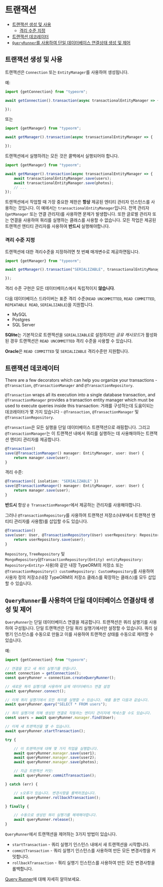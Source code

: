 # 트랜잭션

- [트랜잭션 생성 및 사용](#트랜잭션-생성-및-사용)
  - [격리 수준 지정](#격리-수준-지정)
- [트랜잭션 데코레이터](#트랜잭션-데코레이터)
- [`QueryRunner`를 사용하여 단일 데이터베이스 연결상태 생성 및 제어](#queryrunner를-사용하여-단일-데이터베이스-연결상태-생성-및-제어)

## 트랜잭션 생성 및 사용

트랜잭션은 `Connection` 또는 `EntityManager`를 사용하여 생성됩니다.

예:

```typescript
import {getConnection} from "typeorm";

await getConnection().transaction(async transactionalEntityManager => {

});
```

또는

```typescript
import {getManager} from "typeorm";

await getManager().transaction(async transactionalEntityManager => {

});
```

트랜잭션에서 실행하려는 모든 것은 콜백에서 실행되어야 합니다.

```typescript
import {getManager} from "typeorm";

await getManager().transaction(async transactionalEntityManager => {
    await transactionalEntityManager.save(users);
    await transactionalEntityManager.save(photos);
    // ...
});
```

트랜잭션에서 작업할 때 가장 중요한 제한은 **항상** 제공된 엔티티 관리자 인스턴스를 사용하는 것입니다.
이 예에서는 `transactionalEntityManager`입니다.
전역 관리자(`getManager` 또는 연결 관리자)를 사용하면 문제가 발생합니다.
또한 글로벌 관리자 또는 연결을 사용하여 쿼리를 실행하는 클래스를 사용할 수 없습니다.
모든 작업은 제공된 트랜잭션 엔티티 관리자를 사용하여 **반드시** 실행해야합니다.

### 격리 수준 지정

트랜잭션에 대한 격리수준을 지정하려면 첫 번째 매개변수로 제공하면됩니다.

```typescript
import {getManager} from "typeorm";

await getManager().transaction("SERIALIZABLE", transactionalEntityManager => {

});
```

격리 수준 구현은 모든 데이터베이스에서 독립적이지 **않습니다**.

다음 데이터베이스 드라이버는 표준 격리 수준(`READ UNCOMMITTED`, `READ COMMITTED`, `REPEATABLE READ`, `SERIALIZABLE`)을 지원합니다.

* MySQL
* Postgres
* SQL Server

**SQlite**는 기본적으로 트랜잭션을 `SERIALIZABLE`로 설정하지만 *공유 캐시모드*가 활성화된 경우 트랜잭션은 `READ UNCOMMITTED` 격리 수준을 사용할 수 있습니다.

**Oracle**은 `READ COMMITTED` 및 `SERIALIZABLE` 격리수준만 지원합니다.


## 트랜잭션 데코레이터

There are a few decorators which can help you organize your transactions -
`@Transaction`, `@TransactionManager` and `@TransactionRepository`.

`@Transaction` wraps all its execution into a single database transaction,
and `@TransactionManager` provides a transaction entity manager which must be used to execute queries inside this transaction:
거래를 구성하는데 도움이되는 데코레이터가 몇 가지 있습니다 - `@Transaction`, `@TransactionManager` 및 `@TransactionRepository`.

`@Transaction`은 모든 실행을 단일 데이터베이스 트랜잭션으로 래핑합니다. 그리고 `@TransactionManager`는 이 트랜잭션 내에서 쿼리를 실행하는 데 사용해야하는 트랜잭션 엔티티 관리자를 제공합니다.

```typescript
@Transaction()
save(@TransactionManager() manager: EntityManager, user: User) {
    return manager.save(user);
}
```

격리 수준:

```typescript
@Transaction({ isolation: "SERIALIZABLE" })
save(@TransactionManager() manager: EntityManager, user: User) {
    return manager.save(user);
}
```

**반드시** 항상 `@ TransactionManager`에서 제공하는 관리자를 사용해야합니다.

그러나 `@TransactionRepository`를 사용하여 트랜잭션 저장소(내부에서 트랜잭션 엔티티 관리자를 사용함)를 삽입할 수도 있습니다.

```typescript
@Transaction()
save(user: User, @TransactionRepository(User) userRepository: Repository<User>) {
    return userRepository.save(user);
}
```

`Repository`, `TreeRepository` 및 `MongoRepository`(`@TransactionRepository(Entity) entityRepository: Repository<Entity>` 사용)와 같은 내장 TypeORM의 저장소 또는 `@TransactionRepository() customRepository: CustomRepository`를 사용하여 사용자 정의 저장소(내장 TypeORM의 저장소 클래스를 확장하는 클래스)를 모두 삽입 할 수 있습니다.

## `QueryRunner`를 사용하여 단일 데이터베이스 연결상태 생성 및 제어

`QueryRunner`는 단일 데이터베이스 연결을 제공합니다. 트랜잭션은 쿼리 실행기를 사용하여 구성됩니다. 단일 트랜잭션은 단일 쿼리 실행기에서만 설정할 수 있습니다. 쿼리 실행기 인스턴스를 수동으로 만들고 이를 사용하여 트랜잭션 상태를 수동으로 제어할 수 있습니다.

예:

```typescript
import {getConnection} from "typeorm";

// 연결을 얻고 새 쿼리 실행기를 만듭니다.
const connection = getConnection();
const queryRunner = connection.createQueryRunner();

// 새로운 쿼리 실행기를 사용하여 실제 데이터베이스 연결 설정
await queryRunner.connect();

// 이제 쿼리 실행기에서 모든 쿼리를 실행할 수 있습니다. 예를 들면 다음과 같습니다.
await queryRunner.query("SELECT * FROM users");

// 쿼리 실행기에 의해 생성된 연결로 작동하는 엔티티 관리자에 액세스할 수도 있습니다.
const users = await queryRunner.manager.find(User);

// 이제 새 트랜잭션을 열 수 있습니다.
await queryRunner.startTransaction();

try {

    // 이 트랜잭션에 대해 몇 가지 작업을 실행합니다.
    await queryRunner.manager.save(user1);
    await queryRunner.manager.save(user2);
    await queryRunner.manager.save(photos);

    // 지금 트랜잭션 커밋:
    await queryRunner.commitTransaction();

} catch (err) {

    // s오류가 있습니다. 변경사항을 롤백하겠습니다.
    await queryRunner.rollbackTransaction();

} finally {

    // 수동으로 생성된 쿼리 실행기를 해제해야합니다.
    await queryRunner.release();
}
```

`QueryRunner`에서 트랜잭션을 제어하는 3가지 방법이 있습니다.


* `startTransaction` - 쿼리 실행기 인스턴스 내에서 새 트랜잭션을 시작합니다.
* `commitTransaction` - 쿼리 실행기 인스턴스를 사용하여 만든 모든 변경사항을 커밋합니다.
* `rollbackTransaction` - 쿼리 실행기 인스턴스를 사용하여 만든 모든 변경사항을 롤백합니다.

[Query Runner](./query-runner.md)에 대해 자세히 알아보세요.
